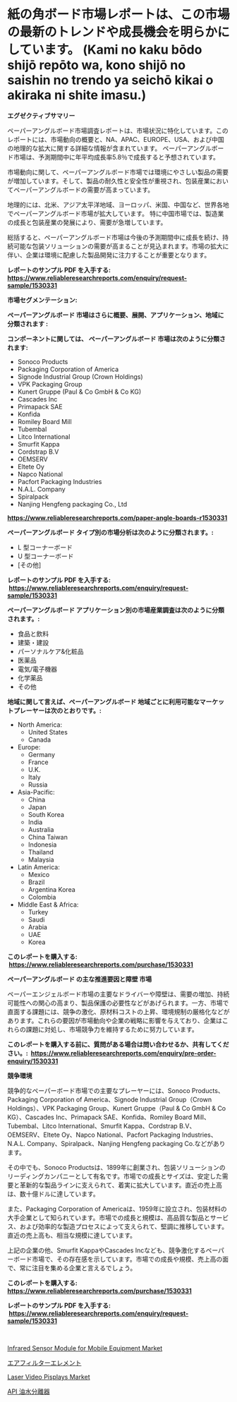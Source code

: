 <p><h1>紙の角ボード市場レポートは、この市場の最新のトレンドや成長機会を明らかにしています。 (Kami no kaku bōdo shijō repōto wa, kono shijō no saishin no trendo ya seichō kikai o akiraka ni shite imasu.)</h1></p><p><strong>エグゼクティブサマリー</strong></p>
<p><p>ペーパーアングルボード市場調査レポートは、市場状況に特化しています。このレポートには、市場動向の概要と、NA、APAC、EUROPE、USA、および中国の地理的な拡大に関する詳細な情報が含まれています。 ペーパーアングルボード市場は、予測期間中に年平均成長率5.8％で成長すると予想されています。</p><p>市場動向に関して、ペーパーアングルボード市場では環境にやさしい製品の需要が増加しています。そして、製品の耐久性と安全性が重視され、包装産業においてペーパーアングルボードの需要が高まっています。</p><p>地理的には、北米、アジア太平洋地域、ヨーロッパ、米国、中国など、世界各地でペーパーアングルボード市場が拡大しています。 特に中国市場では、製造業の成長と包装産業の発展により、需要が急増しています。</p><p>総括すると、ペーパーアングルボード市場は今後の予測期間中に成長を続け、持続可能な包装ソリューションの需要が高まることが見込まれます。市場の拡大に伴い、企業は環境に配慮した製品開発に注力することが重要となります。</p></p>
<p><strong>レポートのサンプル PDF を入手する: <a href="https://www.reliableresearchreports.com/enquiry/request-sample/1530331">https://www.reliableresearchreports.com/enquiry/request-sample/1530331</a></strong></p>
<p><strong>市場セグメンテーション:</strong></p>
<p><strong> ペーパーアングルボード 市場はさらに概要、展開、アプリケーション、地域に分類されます :</strong></p>
<p><strong>コンポーネントに関しては、 ペーパーアングルボード 市場は次のように分類されます: &nbsp;</strong></p>
<p><ul><li>Sonoco Products</li><li>Packaging Corporation of America</li><li>Signode Industrial Group (Crown Holdings)</li><li>VPK Packaging Group</li><li>Kunert Gruppe (Paul & Co GmbH & Co KG)</li><li>Cascades Inc</li><li>Primapack SAE</li><li>Konfida</li><li>Romiley Board Mill</li><li>Tubembal</li><li>Litco International</li><li>Smurfit Kappa</li><li>Cordstrap B.V</li><li>OEMSERV</li><li>Eltete Oy</li><li>Napco National</li><li>Pacfort Packaging Industries</li><li>N.A.L. Company</li><li>Spiralpack</li><li>Nanjing Hengfeng packaging Co., Ltd</li></ul></p>
<p><strong><a href="https://www.reliableresearchreports.com/paper-angle-boards-r1530331">https://www.reliableresearchreports.com/paper-angle-boards-r1530331</a></strong></p>
<p><strong> ペーパーアングルボード タイプ別の市場分析は次のように分類されます。:</strong></p>
<p><ul><li>L 型コーナーボード</li><li>U 型コーナーボード</li><li>[その他]</li></ul></p>
<p><strong>レポートのサンプル PDF を入手する: &nbsp;<a href="https://www.reliableresearchreports.com/enquiry/request-sample/1530331">https://www.reliableresearchreports.com/enquiry/request-sample/1530331</a></strong></p>
<p><strong> ペーパーアングルボード アプリケーション別の市場産業調査は次のように分類されます。:</strong></p>
<p><ul><li>食品と飲料</li><li>建築・建設</li><li>パーソナルケア&化粧品</li><li>医薬品</li><li>電気/電子機器</li><li>化学薬品</li><li>その他</li></ul></p>
<p><strong>地域に関して言えば、ペーパーアングルボード 地域ごとに利用可能なマーケットプレーヤーは次のとおりです。:</strong></p>
<p><ul>
    <li>
        North America:
        <ul>
            <li>United States</li>
            <li>Canada</li>
        </ul>
    </li>
    <li>
        Europe:
        <ul>
            <li>Germany</li>
            <li>France</li>
            <li>U.K.</li>
            <li>Italy</li>
            <li>Russia</li>
        </ul>
    </li>
    <li>
        Asia-Pacific:
        <ul>
            <li>China</li>
            <li>Japan</li>
            <li>South Korea</li>
            <li>India</li>
            <li>Australia</li>
            <li>China Taiwan</li>
            <li>Indonesia</li>
            <li>Thailand</li>
            <li>Malaysia</li>
        </ul>
    </li>
    <li>
        Latin America:
        <ul>
            <li>Mexico</li>
            <li>Brazil</li>
            <li>Argentina Korea</li>
            <li>Colombia</li>
        </ul>
    </li>
    <li>
        Middle East & Africa:
        <ul>
            <li>Turkey</li>
            <li>Saudi</li>
            <li>Arabia</li>
            <li>UAE</li>
            <li>Korea</li>
        </ul>
    </li>
    </ul></p>
<p><strong>このレポートを購入する: &nbsp;<a href="https://www.reliableresearchreports.com/purchase/1530331">https://www.reliableresearchreports.com/purchase/1530331</a></strong></p>
<p><strong>ペーパーアングルボード の主な推進要因と障壁 市場</strong></p>
<p><p>ペーパーエンジェルボード市場の主要なドライバーや障壁は、需要の増加、持続可能性への関心の高まり、製品保護の必要性などがあげられます。一方、市場で直面する課題には、競争の激化、原材料コストの上昇、環境規制の厳格化などがあります。これらの要因が市場動向や企業の戦略に影響を与えており、企業はこれらの課題に対処し、市場競争力を維持するために努力しています。</p></p>
<p><strong>このレポートを購入する前に、質問がある場合は問い合わせるか、共有してください。:&nbsp; <a href="https://www.reliableresearchreports.com/enquiry/pre-order-enquiry/1530331">https://www.reliableresearchreports.com/enquiry/pre-order-enquiry/1530331</a></strong></p>
<p><strong>競争環境</strong></p>
<p><p>競争的なペーパーボード市場での主要なプレーヤーには、Sonoco Products、Packaging Corporation of America、Signode Industrial Group（Crown Holdings）、VPK Packaging Group、Kunert Gruppe（Paul & Co GmbH & Co KG）、Cascades Inc、Primapack SAE、Konfida、Romiley Board Mill、Tubembal、Litco International、Smurfit Kappa、Cordstrap B.V、OEMSERV、Eltete Oy、Napco National、Pacfort Packaging Industries、N.A.L. Company、Spiralpack、Nanjing Hengfeng packaging Co.などがあります。</p><p>その中でも、Sonoco Productsは、1899年に創業され、包装ソリューションのリーディングカンパニーとして有名です。市場での成長とサイズは、安定した需要と革新的な製品ラインに支えられて、着実に拡大しています。直近の売上高は、数十億ドルに達しています。</p><p>また、Packaging Corporation of Americaは、1959年に設立され、包装材料の大手企業として知られています。市場での成長と規模は、高品質な製品とサービス、および効率的な製造プロセスによって支えられて、堅調に推移しています。直近の売上高も、相当な規模に達しています。</p><p>上記の企業の他、Smurfit KappaやCascades Incなども、競争激化するペーパーボード市場で、その存在感を示しています。市場での成長や規模、売上高の面で、常に注目を集める企業と言えるでしょう。</p></p>
<p><strong>このレポートを購入する: &nbsp; <a href="https://www.reliableresearchreports.com/purchase/1530331">https://www.reliableresearchreports.com/purchase/1530331</a></strong></p>
<p><strong>レポートのサンプル PDF を入手する: &nbsp;<a href="https://www.reliableresearchreports.com/enquiry/request-sample/1530331">https://www.reliableresearchreports.com/enquiry/request-sample/1530331</a></strong><strong></strong></p>
<p>&nbsp;</p>
<p><p><a href="https://www.linkedin.com/pulse/infrared-sensor-module-mobile-equipmentnbspmarket-focuses-market-8l9pe?trackingId=yC4Y5E%2BZFACjbulz7S0ZXg%3D%3D">Infrared Sensor Module for Mobile Equipment Market</a></p><p><a href="https://github.com/nemesis2824/Market-Research-Report-List-1/blob/main/910233925883.md">エアフィルターエレメント</a></p><p><a href="https://www.linkedin.com/pulse/laser-video-pisplays-market-competitive-analysis-trends-l6dye?trackingId=dWpxxPZ9e1Z6XYE%2FHL4IkA%3D%3D">Laser Video Pisplays Market</a></p><p><a href="https://github.com/vhemk0794148/Market-Research-Report-List-1/blob/main/246930725884.md">API 油水分離器</a></p></p>